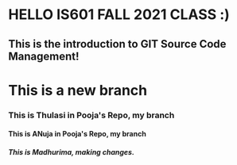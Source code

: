 # HELLO IS601 FALL 2021 CLASS :)
## This is the introduction to GIT Source Code Management! 
# This is a new branch
### This is Thulasi in Pooja's Repo, my branch
#### This is ANuja in Pooja's Repo, my branch
##### This is Madhurima, making changes.
